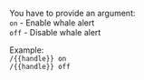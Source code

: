 
You have to provide an argument:  
`on` - Enable whale alert  
`off` - Disable whale alert  

Example:  
`/{{handle}} on`  
`/{{handle}} off`  